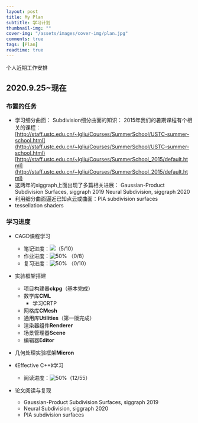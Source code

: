 ```yaml
---
layout: post
title: My Plan
subtitle: 学习计划
thumbnail-img: ""
cover-img: "/assets/images/cover-img/plan.jpg"
comments: true
tags: [Plan]
readtime: true
---
```


个人近期工作安排

## 2020.9.25~现在

### 布置的任务

* 学习细分曲面：
	Subdivision细分曲面的知识：
	2015年我们的暑期课程有个相关的课程：
	[http://staff.ustc.edu.cn/~lgliu/Courses/SummerSchool/USTC-summer-school.html](http://staff.ustc.edu.cn/~lgliu/Courses/SummerSchool/USTC-summer-school.html)
	[http://staff.ustc.edu.cn/~lgliu/Courses/SummerSchool_2015/default.html](http://staff.ustc.edu.cn/~lgliu/Courses/SummerSchool_2015/default.html)
* 这两年的siggraph上面出现了多篇相关进展：
	Gaussian-Product Subdivision Surfaces, siggraph 2019
	Neural Subdivision, siggraph 2020
* 利用细分曲面逼近已知点云或曲面：PIA subdivision surfaces
* tessellation shaders

### 学习进度

* CAGD课程学习
	* 笔记进度：![](https://progress-bar.dev/50)（5/10）
	* 作业进度：![50%](https://progress-bar.dev/0) （0/8）
	* 复习进度：![50%](https://progress-bar.dev/0) （0/10）

* 实验框架搭建
	* 项目构建器**ckpg**（基本完成）
	* 数学库**CML** 
		* 学习CRTP
	* 网格库**CMesh**
	* 通用库**Utilities**（第一版完成）
	* 渲染器组件**Renderer**
	* 场景管理器**Scene**
	* 编辑器**Editor**
* 几何处理实验框架**Micron**
	
* 《Effective C++》学习
	* 阅读进度：![50%](https://progress-bar.dev/22)（12/55）

* 论文阅读与复现
	* Gaussian-Product Subdivision Surfaces, siggraph 2019
	* Neural Subdivision, siggraph 2020
	* PIA subdivision surfaces

